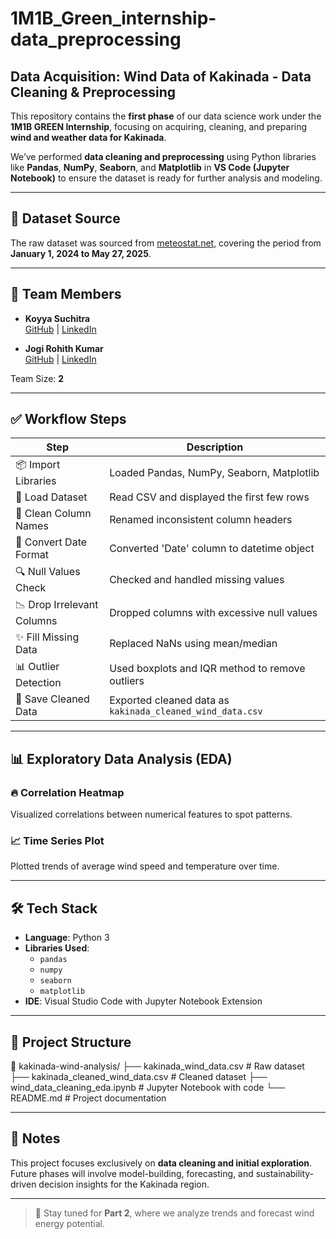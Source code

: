 # 1M1B_Green_internship-data_preprocessing
## Data Acquisition: Wind Data of Kakinada - Data Cleaning & Preprocessing

This repository contains the **first phase** of our data science work under the **1M1B GREEN Internship**, focusing on acquiring, cleaning, and preparing **wind and weather data for Kakinada**.

We’ve performed **data cleaning and preprocessing** using Python libraries like **Pandas**, **NumPy**, **Seaborn**, and **Matplotlib** in **VS Code (Jupyter Notebook)** to ensure the dataset is ready for further analysis and modeling.

---

## 📁 Dataset Source

The raw dataset was sourced from [meteostat.net](https://meteostat.net/en/place/in/kakinada?s=43189&t=2024-01-01/2025-05-27), covering the period from **January 1, 2024 to May 27, 2025**.

---

## 🧠 Team Members

- **Koyya Suchitra**  
  [GitHub](https://github.com/koyya-suchitra) | [LinkedIn](https://www.linkedin.com/in/suchitra-koyya-605a242b5/)

- **Jogi Rohith Kumar**  
  [GitHub](https://github.com/JogiRohithKumar) | [LinkedIn](https://www.linkedin.com/in/rohith-kumar-jogi-747a782b8/)

Team Size: **2**

---

## ✅ Workflow Steps

| Step                           | Description                                           |
|-------------------------------|-------------------------------------------------------|
| 📦 Import Libraries            | Loaded Pandas, NumPy, Seaborn, Matplotlib             |
| 📄 Load Dataset               | Read CSV and displayed the first few rows            |
| 🧼 Clean Column Names         | Renamed inconsistent column headers                  |
| 📆 Convert Date Format        | Converted 'Date' column to datetime object           |
| 🔍 Null Values Check          | Checked and handled missing values                   |
| 📉 Drop Irrelevant Columns    | Dropped columns with excessive null values           |
| ✨ Fill Missing Data          | Replaced NaNs using mean/median                      |
| 📊 Outlier Detection          | Used boxplots and IQR method to remove outliers      |
| 💾 Save Cleaned Data          | Exported cleaned data as `kakinada_cleaned_wind_data.csv` |

---

## 📊 Exploratory Data Analysis (EDA)

### 🔥 Correlation Heatmap  
Visualized correlations between numerical features to spot patterns.

### 📈 Time Series Plot  
Plotted trends of average wind speed and temperature over time.

---

## 🛠️ Tech Stack

- **Language**: Python 3  
- **Libraries Used**:
  - `pandas`
  - `numpy`
  - `seaborn`
  - `matplotlib`
- **IDE**: Visual Studio Code with Jupyter Notebook Extension

---

## 📂 Project Structure
📁 kakinada-wind-analysis/
├── kakinada_wind_data.csv # Raw dataset
├── kakinada_cleaned_wind_data.csv # Cleaned dataset
├── wind_data_cleaning_eda.ipynb # Jupyter Notebook with code
└── README.md # Project documentation

---

## 📌 Notes

This project focuses exclusively on **data cleaning and initial exploration**. Future phases will involve model-building, forecasting, and sustainability-driven decision insights for the Kakinada region.

---

> 🚀 Stay tuned for **Part 2**, where we analyze trends and forecast wind energy potential.

